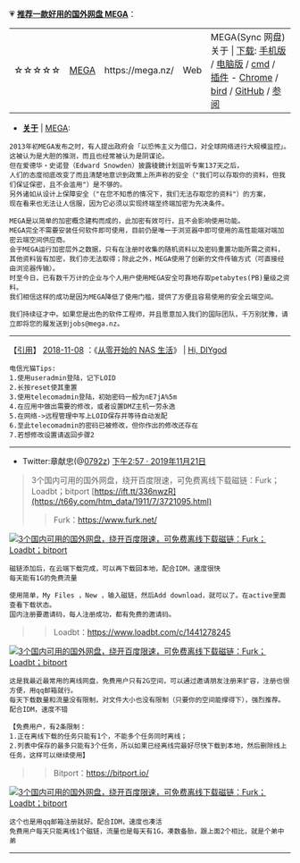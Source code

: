 💗 [**推荐一款好用的国外网盘 MEGA**](https://github.com/taoste/Hello-World/blob/master/Tools/MEGA网盘/)：

<table><tr>
        <td>☆☆☆☆☆</td>
        <td> <a href="https://mega.nz/" title="MEGA(sync网盘-中文界面)https://mega.nz/
          可靠安全的云端服务就是这么简单！现在就在MEGA终端至终端加密云端协作平台上创建一个帐号，并获得 50 GB *免费储存空间！">MEGA</a> </td>
          <td>https://mega.nz/</td>
        <td> Web  </td>
        <td>MEGA(Sync 网盘) <br>
          关于 | <a href="https://mega.nz/start" title="MEGA(Sync 网盘)">下载</a>:
          <a href="https://mega.nz/mobile" title="手机应用 | MEGA(Sync 网盘)">手机版</a> / 
          <a href="https://mega.nz/sync" title="桌面应用程序 | MEGA(Sync 网盘)">电脑版</a> / 
          <a href="https://mega.nz/cmd" title="桌面应用程序 | MEGA(Sync 网盘)">cmd</a> / 
          <a href="https://mega.nz/extensions" title="插件/扩展程序 | MEGA(Sync 网盘)">插件</a> - 
          <a href="https://chrome.google.com/webstore/detail/mega/bigefpfhnfcobdlfbedofhhaibnlghod?hl=zh-CN" title="Chrome浏览器插件 | MEGA(Sync 网盘)">Chrome</a> / 
          <a href="https://mega.nz/bird" title="MEGA扩展程序Thunderbird雷鸟®
                    使用MEGA的Mozilla Thunderbird邮件客户端扩展程序，让您在寄送电子邮件时也能发送大型文件。">bird</a>  /
          <a href="https://github.com/meganz/MEGAsync/blob/master/README.md" title="开源：可以独立验证我们加密模型的正确性。
高级用户：GitHub包含有关MEGA桌面应用程序的功能以及每个平台的使用说明，并描述了如何从我们的公共源GItHub存储库构建它。">GitHub</a> /
          <a href="https://www.jianshu.com/p/44741a9e243f" title="网盘可以良心到什么程度? 试试MEGA吧! - 简书">参阅</a>
        </td>
    </tr> 
</table>

- [**关于**](https://mega.nz/about) | [MEGA](https://mega.nz/startpage):
```
2013年初MEGA发布之时，有人提出政府会「以恐怖主义为借口，对全球网络进行大规模监控」。
这被认为是大胆的推测，而且也经常被认为是阴谋论。
但在爱德华‧史诺登（Edward Snowden）披露稜鏡计划监听专案137天之后，
人们的态度彻底改变了而且清楚地意识到政策上所声称的安全（"我们可以存取你的资料，但我们保证保密，且不会滥用"）是不够的。
另外诸如从设计上保障安全（"在您不知悉的情况下，我们无法存取您的资料"）的方案，
现在看来也无法让人信服，因为它必须以实现终端至终端加密为先决条件。

MEGA是以简单的加密概念建构而成的，此加密有效可行，且不会影响使用功能。 
MEGA完全不需要安装任何软件即可使用，目前仍是唯一于浏览器中即可使用的高性能端对端加密云端空间供应商。
会于MEGA运行加密层外之数据，只有在注册时收集的随机资料以及密码重置功能所需之资料，
其他资料皆有加密，我们亦无法取得；除此之外，MEGA使用了创新的文件传输方式（可直接经由浏览器传输）。
时至今日，已有数千万计的企业与个人用户使用MEGA安全可靠地存取petabytes(PB)量级之资料。
我们相信这样的成功是因为MEGA降低了使用门槛，提供了方便且容易使用的安全云端空间。

我们持续征才中。如果您是出色的软件工程师，并且愿意加入我们的国际团队，千万别犹豫，请立即将您的履发送到jobs@mega.nz。
```
--------------------------------
【[引用](https://github.com/taoste/Hello-World/tree/master/Tools/RSS信息聚合)】 [2018-11-08](https://github.com/taoste/Hello-World/tree/master/Tools/在小米电视和小米盒子上看YouTube) ：《[从零开始的 NAS 生活](https://diygod.me/nas/)》 | [Hi, DIYgod](https://diygod.me/)
```
电信光猫Tips:
1.使用useradmin登陆，记下LOID
2.长按reset使其重置
3.使用telecomadmin登陆，初始密码一般为nE7jA%5m
4.在应用中做出需要的修改，或者设置DMZ主机一劳永逸
5.在网络->远程管理中写上LOID保存并等待自动发配
6.至此telecomadmin的密码已被修改，但你作出的修改还存在
7.若想修改设置请返回步骤2
```
-------------------------------------------------------------------------------------------------------


- Twitter:章献忠(@[0792z](https://twitter.com/0792z/)) [下午2:57 · 2019年11月21日](https://twitter.com/0792z/status/1197529447416639489)
> 3个国内可用的国外网盘，绕开百度限速，可免费离线下载磁链：Furk；Loadbt；bitport [https://ift.tt/336nwzR](https://t66y.com/htm_data/1911/7/3721095.html)
>> Furk：https://www.furk.net/ 

<p><a href="https://t66y.com/htm_data/1911/7/3721095.html">
<img src="https://s2.ax1x.com/2019/11/21/MIVoM6.jpg" border="0" alt="3个国内可用的国外网盘，绕开百度限速，可免费离线下载磁链：Furk；Loadbt；bitport" title="3个国内可用的国外网盘，绕开百度限速，可免费离线下载磁链：Furk；Loadbt；bitport - 技術討論區 | 草榴社區 - t66y.com "></a></p>

```
磁链添加后，在云端下载完成，可以再下载回本地，配合IDM，速度很快
每天能有1G的免费流量

使用简单，My Files ，New ，输入磁链，然后Add download，就可以了。在active里面查看下载状态。
国内注册要邀请码，每人注册成功，都有免费的邀请码。
```

>> Loadbt：https://www.loadbt.com/c/1441278245

<p><a href="https://t66y.com/htm_data/1911/7/3721095.html">
<img src="https://s2.ax1x.com/2019/11/21/MIVTsK.jpg" border="0" alt="3个国内可用的国外网盘，绕开百度限速，可免费离线下载磁链：Furk；Loadbt；bitport" title="3个国内可用的国外网盘，绕开百度限速，可免费离线下载磁链：Furk；Loadbt；bitport - 技術討論區 | 草榴社區 - t66y.com "></a></p>

```
这是我最近最常用的离线网盘，免费用户只有2G空间，可以通过邀请朋友注册来扩容，注册也很方便，用qq邮箱就行。
每天下载数量和流量没有限制，对文件大小也没有限制（只要你的空间能撑得下），强烈推荐。配合IDM，速度不错

【免费用户，有2条限制：
1.正在离线下载的任务只能有1个，不能多个任务同时离线；
2.列表中保存的最多只能有3个任务，所以如果已经离线完最好尽快下载到本地，然后删除线上任务，这样可以继续使用】
```

>> Bitport：https://bitport.io/

<p><a href="https://t66y.com/htm_data/1911/7/3721095.html">
<img src="https://s2.ax1x.com/2019/11/21/MIV5xx.jpg" border="0" alt="3个国内可用的国外网盘，绕开百度限速，可免费离线下载磁链：Furk；Loadbt；bitport" title="3个国内可用的国外网盘，绕开百度限速，可免费离线下载磁链：Furk；Loadbt；bitport - 技術討論區 | 草榴社區 - t66y.com "></a></p>

```
这个也是用qq邮箱注册就好。配合IDM，速度也凑活
免费用户每天只能离线1个磁链，流量也是每天有1G，凑数备胎，跟上面2个相比，就是个弟中弟
```

-------------------------------------------------------------------------------------------------------
